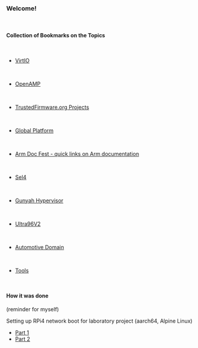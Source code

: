 ### Welcome!

</br>


#### Collection of Bookmarks on the Topics
</br>

- [VirtIO](https://github.com/malus-brandywine/malus-brandywine/blob/master/virtio/virtio.md)

</br>

- [OpenAMP](https://github.com/malus-brandywine/malus-brandywine/blob/master/OpenAMP/OpenAMP.md)

</br>

- [TrustedFirmware.org Projects](https://github.com/malus-brandywine/malus-brandywine/blob/master/trusted-firmware/trusted-firmware.md)

</br>

- [Global Platform](https://github.com/malus-brandywine/malus-brandywine/blob/master/global-platform/global-platform.md)

</br>

- [Arm Doc Fest - quick links on Arm documentation](https://github.com/malus-brandywine/malus-brandywine/blob/master/arm/doc.md)

</br>

- [Sel4](https://github.com/malus-brandywine/malus-brandywine/blob/master/sel4/sel4.md)

</br>

- [Gunyah Hypervisor](https://github.com/malus-brandywine/malus-brandywine/blob/master/gunyah/gunyah.md)

</br>

- [Ultra96V2](https://github.com/malus-brandywine/malus-brandywine/blob/master/Ultra96V2/Ultra96V2.md)

</br>

- [Automotive Domain](https://github.com/malus-brandywine/malus-brandywine/blob/master/auto/auto.md)

</br>

- [Tools](https://github.com/malus-brandywine/malus-brandywine/blob/master/tools/tools.md)

</br>

#### How it was done
(reminder for myself)

Setting up RPi4 network boot for laboratory project
(aarch64, Alpine Linux)

* [Part 1](https://github.com/malus-brandywine/malus-brandywine/blob/master/Articles/RPi-netboot/rpi4-netboot-aarch64-alpine-part1.md)
* [Part 2](https://github.com/malus-brandywine/malus-brandywine/blob/master/Articles/RPi-netboot/rpi4-netboot-aarch64-alpine-part2.md)



